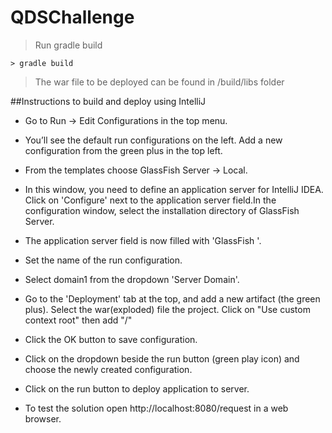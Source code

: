 # QDSChallenge
> Run gradle build 

```
> gradle build
```
> The war file to be deployed can be found in <ProjectDir>/build/libs folder

##Instructions to build and deploy using IntelliJ
* Go to Run → Edit Configurations in the top menu. 

* You’ll see the default run configurations on the left. Add a new configuration from the green plus in the top left.

* From the templates choose GlassFish Server → Local.

* In this window, you need to define an application server for IntelliJ IDEA. Click on 'Configure' next to the application server field.In the configuration window, select the installation directory of GlassFish Server.

* The application server field is now filled with 'GlassFish <Version>'.

* Set the name of the run configuration.

* Select domain1 from the dropdown 'Server Domain'.

* Go to the 'Deployment' tab at the top, and add a new artifact (the green plus). Select the war(exploded) file the project. Click on "Use custom context root" then add "/" 

* Click the OK button to save configuration.

* Click on the dropdown beside the run button (green play icon) and choose the newly created configuration. 

* Click on the run button to deploy application to server.

* To test the solution open http://localhost:8080/request in a web browser.
